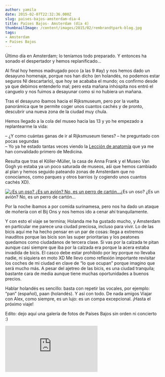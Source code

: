 ```yaml
---
author: yamila
date: 2015-02-07T22:32:36.000Z
slug: paises-bajos-amsterdam-dia-4
title: Países Bajos- Amsterdam (día 4)
thumbnailImage: /content/images/2015/02/rembrandtpark-blog.jpg
tags:
- Amsterdam
- Países Bajos
---
```



Último día en Amsterdam; lo teníamos todo preparado. Y entonces ha sonado el despertador y hemos replanificado…  
  
 Al final hoy hemos madrugado poco (a las 9 #ay) y nos hemos dado un desayuno homenaje, porque nos han dicho (en holandés, no podemos estar seguros NI descartarlo), que hoy se acababa el mundo; os confirmo desde ya que debimos entenderlo mal; pero esta mañana inhóspita nos entró el canguelo y nos fuimos a desayunar como si no hubiera un mañana.

Tras el desayuno íbamos hacia el Rijksmuseum, pero por la vuelta panorámica que te permite coger unos cuantos cachés y de pronto, descubrir una nueva zona de la ciudad muy chula.

Hemos llegado a la cola del museo hacia las 13 y yo he empezado a replantearme la vida:

– ¿Y como cuántas ganas de ir al Rijksmuseum tienes? – he preguntado con pocas segundas  
 – Yo ya he estado tantas veces viendo la [Lección de anatomía](https:/www.google.com/search?q=lecci%C3%B3n+de+anatom%C3%ADa&espv=2&biw=1083&bih=535&source=lnms&tbm=isch&sa=X&ei=JJDWVKPcDo3saL2WgYgL&ved=0CAYQ_AUoAQ) que ya me han convalidado primero de Medicina.

Resulta que tras el Köller-Müller, la casa de Anna Frank y el Museo Van Gogh yo estaba ya un poco saturada de museos, aśi que hemos cambiado al plan y hemos seguido pateando zonas de Amsterdam que no conocíamos, como parques y otros barrios (y cogiendo unos cuantos cachés XD).

[![¿Es un oso? ¿Es un avión? No, es un perro de cartón...](/content/images/2015/02/rembrandtpark-blog.jpg#small)](/content/images/2015/02/rembrandtpark-blog.jpg#full)¿Es un oso? ¿Es un avión? No, es un perro de cartón…

Por la noche íbamos a por comida surinamesa, pero nos ha dado un ataque de moñería con el Bij Ons y nos hemos ido a cenar ahí tranquilamente.

Y con esto el viaje se termina; Holanda me ha gustado mucho, y Amsterdam en particular me parece una ciudad preciosa, incluso para vivir. Lo de las bicis aquí me ha hecho pensar en un par de cosas: llega a extremos inauditos porque las bicis son las super prioritarias y los peatones quedamos como ciudadanos de tercera clase. Si vas por la calzada te pitan aunque casi siempre que iba por la calzada era porque la acera estaba invadida de bicis. El casco debe estar prohibido por ley porque no llevaba nadie, ni siquiera en moto XD Me llevo como reflexión importante revisitar los coches de mi ciudad en clave de “lo que ocupan” porque imagino que será mucho más. A pesar del ajetreo de las bicis, es una ciudad tranquila; bastante cara de media aunque tiene muchas oportunidades a buenos precios.

Hablar holandés es sencillo: basta con repetir las vocales, por ejemplo: “pan” (español), paan (holandés). Y así con todo. De nada amigos 
Viajar con Alex, como siempre, es un lujo: es un compa excepcional. ¡Hasta el próximo viaje!

Edito: dejo aquí una galería de fotos de Países Bajos sin orden ni concierto :)


<div class='embed-container'><iframe src='https://www.flickr.com/photos/125687915@N08/sets/72157653164487163/player' frameborder='0' allowfullscreen webkitallowfullscreen mozallowfullscreen oallowfullscreen msallowfullscreen></iframe></div>


